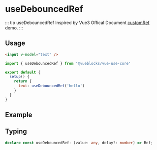 # useDebouncedRef

::: tip useDebouncedRef
Inspired by Vue3 Offical Document [customRef](https://v3.cn.vuejs.org/api/refs-api.html#customref) demo.
:::

## Usage

```html
<input v-model="text" />
```

```js
import { useDebouncedRef } from '@vueblocks/vue-use-core'

export default {
  setup() {
    return {
      text: useDebouncedRef('hello')
    }
  }
}
```

## Example

<UseDebouncedRef />

## Typing

```ts
declare const useDebouncedRef: (value: any, delay?: number) => Ref;
```
